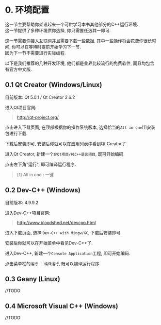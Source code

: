 # 0. 环境配置
这一节主要帮助你架设起来一个可供学习本书其他部分的C++运行环境.  
这一节提供了多种环境供你选择, 你只需要任选其一即可.

这一节需要你接入互联网并且需要下载一些数据, 其中一些操作将会花费你很长时间, 你可以在等待时提前开始学习下一节.  
因为下一节不需要进行实际编程.

以下是我们推荐的几种开发环境, 他们都是业界比较流行的免费软件, 而且均包含有官方中文版.

## 0.1 Qt Creator (Windows/Linux)
目前版本: Qt 5.0.1 / Qt Creator 2.6.2

进入Qt项目官网:

> <http://qt-project.org/>

点击进入下载页面, 在顶部根据你的操作系统版本, 选择恰当的`All in one`[1]安装包进行下载.

下载后安装即可, 安装后你就可以在应用列表中看到Qt Creator了.

进入Qt Creator, 新建一个`非Qt项目/纯C++语言项目`, 既可开始编码.

点击左下角"运行", 即可编译运行程序.

> [1] All in one : 一键

## 0.2 Dev-C++ (Windows)
目前版本: 4.9.9.2

进入Dev-C++项目官网:

> <http://www.bloodshed.net/devcpp.html>

进入下载页面, 选择 `Dev-C++ with Mingw/GC`, 下载后安装即可.

安装后你就可以在开始菜单中看见Dev-C++了.

进入Dev-C++, 新建一个`Console Application`工程, 即可开始编码.

点击菜单栏的`运行 | 编译运行`, 既可以编译运行程序.

## 0.3 Geany (Linux)
//TODO

## 0.4 Microsoft Visual C++ (Windows)
//TODO